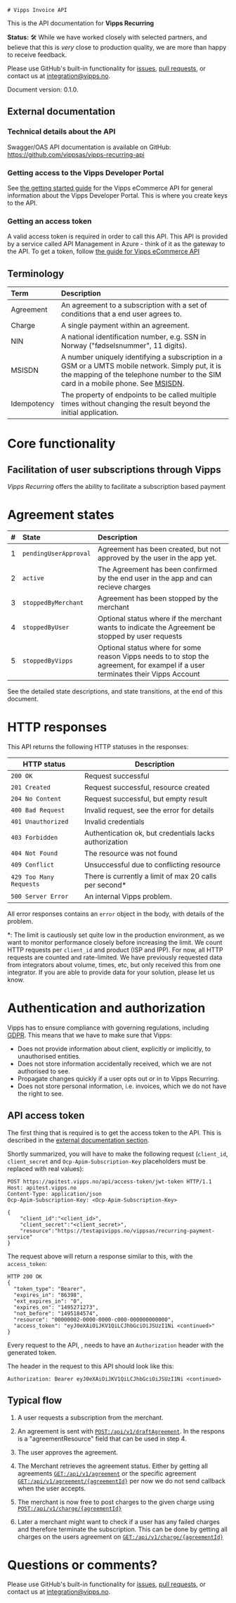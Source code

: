 	# Vipps Invoice API

This is the API documentation for **Vipps Recurring**

**Status:** 🛠 While we have worked closely with selected partners, and believe that this is
_very_ close to production quality, we are more than happy to receive feedback.

Please use GitHub's built-in functionality for
[issues](https://github.com/vippsas/vipps-recurring-api/issues),
[pull requests](https://github.com/vippsas/vipps-recurring-api/pulls),
or contact us at integration@vipps.no.

Document version: 0.1.0.

## External documentation

### Technical details about the API

Swagger/OAS API documentation is available on GitHub: https://github.com/vippsas/vipps-recurring-api

### Getting access to the Vipps Developer Portal

See
[the getting started guide](https://github.com/vippsas/vipps-developers/blob/master/vipps-developer-portal-getting-started.md)
for the Vipps eCommerce API for general information about the Vipps Developer Portal.
This is where you create keys to the API.

### Getting an access token

A valid access token is required in order to call this API. This API is provided by
a service called API Management in Azure - think of it as the gateway to the API.
To get a token, follow
[the guide for Vipps eCommerce API](https://github.com/vippsas/vipps-ecom-api/blob/master/vipps-ecom-api.md)

## Terminology

| Term |  Description                                    |
|:-----|:----------------------------------------------- |
| Agreement         | An agreement to a subscription with a set of conditions that a end user agrees to.  |
| Charge         | A single payment within an agreement. |
| NIN         | A national identification number, e.g. SSN in Norway ("fødselsnummer", 11 digits).   |
| MSISDN      | A number uniquely identifying a subscription in a GSM or a UMTS mobile network. Simply put, it is the mapping of the telephone number to the SIM card in a mobile phone. See [MSISDN](https://en.wikipedia.org/wiki/MSISDN). |
| Idempotency | The property of endpoints to be called multiple times without changing the result beyond the initial application. |

# Core functionality

## Facilitation of user subscriptions through Vipps

*Vipps Recurring* offers the ability to facilitate a subscription based payment


# Agreement states

| # | State      | Description                                                                          |
|:--|:-----------|:-------------------------------------------------------------------------------------|
| 1 | `pendingUserApproval`  | Agreement has been created, but not approved by the user in the app yet. |
| 2 | `active` | The Agreement has been confirmed by the end user in the app and can recieve charges                                      |
| 3 | `stoppedByMerchant`  | Agreement has been stopped by the merchant                                   |
| 4 | `stoppedByUser`  | Optional status where if the merchant wants to indicate the Agreement be stopped by user requests                                        |
| 5 | `stoppedByVipps` | Optional status where for some reason Vipps needs to to stop the agreement, for exampel if a user terminates their Vipps Account                                                |

See the detailed state descriptions, and state transitions, at the end of this document.

# HTTP responses

This API returns the following HTTP statuses in the responses:

| HTTP status         | Description                                 |
| ------------------- | ------------------------------------------- |
| `200 OK`            | Request successful                          |
| `201 Created`       | Request successful, resource created        |
| `204 No Content`    | Request successful, but empty result        |
| `400 Bad Request`   | Invalid request, see the error for details  |
| `401 Unauthorized`  | Invalid credentials                         |
| `403 Forbidden`     | Authentication ok, but credentials lacks authorization  |
| `404 Not Found`     | The resource was not found  |
| `409 Conflict`      | Unsuccessful due to conflicting resource   |
| `429 Too Many Requests`  | There is currently a limit of max 20 calls per second\*  |
| `500 Server Error`  | An internal Vipps problem.                  |

All error responses contains an `error` object in the body, with details of the problem.

\*: The limit is cautiously set quite low in the production environment, as we want to
monitor performance closely before increasing the limit.
We count HTTP requests per `client_id` and product (ISP and IPP).
For now, all HTTP requests are counted and rate-limited.
We have previously requested data from integrators about volume, times, etc,
but only received this from one integrator.
If you are able to provide data for your solution, please let us know.

# Authentication and authorization

Vipps has to ensure compliance with governing regulations, including
[GDPR](https://ec.europa.eu/info/law/law-topic/data-protection_en).
This means that we have to make sure that Vipps:

* Does not provide information about client, explicitly or implicitly, to unauthorised entities.
* Does not store information accidentally received, which we are not authorised to see.
* Propagate changes quickly if a user opts out or in to Vipps Recurring.
* Does not store personal information, i.e. invoices, which we do not have the right to see.

## API access token

The first thing that is required is to get the access token to the API. This is described
in the [external documentation section](#external-documentation).

Shortly summarized, you will have to make the following request
(`client_id`, `client_secret` and `Ocp-Apim-Subscription-Key` placeholders must be replaced with real values):

```http
POST https://apitest.vipps.no/api/access-token/jwt-token HTTP/1.1
Host: apitest.vipps.no
Content-Type: application/json
Ocp-Apim-Subscription-Key: <Ocp-Apim-Subscription-Key>

{
	"client_id":"<client_id>",
	"client_secret":"<client_secret>",
	"resource":"https://testapivipps.no/vippsas/recurring-payment-service"
}

```



The request above will return a response similar to this, with the `access_token`:

```http
HTTP 200 OK
{
  "token_type": "Bearer",
  "expires_in": "86398",
  "ext_expires_in": "0",
  "expires_on": "1495271273",
  "not_before": "1495184574",
  "resource": "00000002-0000-0000-c000-000000000000",
  "access_token": "eyJ0eXAiOiJKV1QiLCJhbGciOiJSUzI1Ni <continued>"
}
```

Every request to the API, , needs to have an `Authorization` header with the generated token.

The header in the request to this API should look like this:

```http
Authorization: Bearer eyJ0eXAiOiJKV1QiLCJhbGciOiJSUzI1Ni <continued>
```

## Typical flow

1. A user requests a subscription from the merchant.

2. An agreement is sent with [`POST:/api/v1/draftAgreement`](https://vippsas.github.io/vipps-recurring-api/#/draft-agreement-controller/registerUsingPOST). In the  respons is a "agreementResource" field that can be used in step 4.

3. The user approves the agreement.

4. The Merchant retrieves the agreement status. Either by getting all agreements
 [`GET:/api/v1/agreement`](https://vippsas.github.io/vipps-recurring-api/#/agreement-controller/listUsingGET) or the specific agreement
 [`GET:/api/v1/agreement/{agreementId}`](https://vippsas.github.io/vipps-recurring-api/#/agreement-controller/getUsingGET) per now we do not send callback when the user accepts.

5. The merchant is now free to post charges to the given charge using [`POST:/api/v1/charge/{agreementId}`](https://vippsas.github.io/vipps-recurring-api/#/charge-controller/createUsingPOST)

6. Later a merchant might want to check if a user has any failed charges and therefore terminate the subscription. This can be done by getting all charges on the users agreement on  [`GET:/api/v1/charge/{agreementId}`](https://vippsas.github.io/vipps-recurring-api/#/charge-controller/listUsingGET_1)

# Questions or comments?

Please use GitHub's built-in functionality for
[issues](https://github.com/vippsas/vipps-recurring-api/issues),
[pull requests](https://github.com/vippsas/vipps-recurring-api/pulls),
or contact us at integration@vipps.no.
